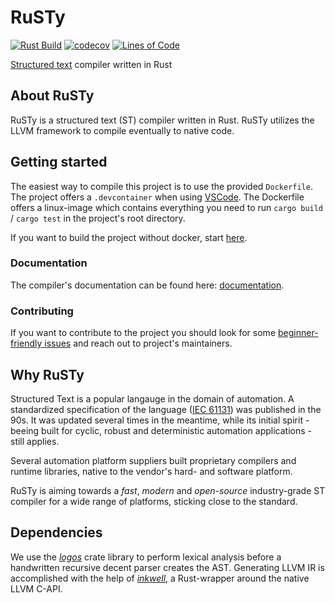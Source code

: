 # RuSTy
[![Rust Build](https://github.com/PLC-lang/ruSTy/workflows/Rust%20on%20Docker/badge.svg)](https://github.com/PLC-lang/ruSTy/actions)
[![codecov](https://codecov.io/gh/PLC-lang/rusty/branch/master/graph/badge.svg?token=7ZZ5XZYE9V)](https://codecov.io/gh/PLC-lang/rusty)
[![Lines of Code](https://tokei.rs/b1/github/PLC-lang/rusty)](https://github.com/XAMPPRocky/tokei)

[Structured text](https://en.wikipedia.org/wiki/Structured_text) compiler written in Rust

## About RuSTy
RuSTy is a structured text (ST) compiler written in Rust. RuSTy utilizes the
LLVM framework to compile eventually to native code. 

## Getting started
The easiest way to compile this project is to use the provided `Dockerfile`. The project offers a `.devcontainer` when using [VSCode](https://code.visualstudio.com/docs/remote/containers). The Dockerfile offers a linux-image which contains everything you need to run `cargo build` / `cargo test` in the project's root directory.

If you want to build the project without docker, start [here](https://plc-lang.github.io/rusty/build_and_install.html).

### Documentation
The compiler's documentation can be found here: [documentation](https://plc-lang.github.io/rusty/).

### Contributing
If you want to contribute to the project you should look for some [beginner-friendly issues](https://github.com/PLC-lang/rusty/issues?q=is%3Aissue+is%3Aopen+label%3A%22good+first+issue%22) and reach out to project's maintainers.

## Why RuSTy
Structured Text is a popular langauge in the domain of automation. A standardized specification of the language ([IEC 61131](https://en.wikipedia.org/wiki/IEC_61131))  was published in the 90s. It was updated several times in the meantime, while its initial spirit - beeing built for cyclic, robust and deterministic automation applications - still applies. 

Several automation platform suppliers built proprietary compilers and runtime libraries, native to the vendor's hard- and software platform.

RuSTy is aiming towards a *fast*, *modern* and *open-source* industry-grade ST compiler for a wide range of platforms, sticking close to the standard.

## Dependencies
We use the [_logos_](https://crates.io/crates/logos/)
crate library to perform lexical analysis before a handwritten recursive decent parser creates the AST. 
Generating LLVM IR is accomplished with the help of [_inkwell_](https://github.com/TheDan64/inkwell), a Rust-wrapper around the native LLVM C-API.
